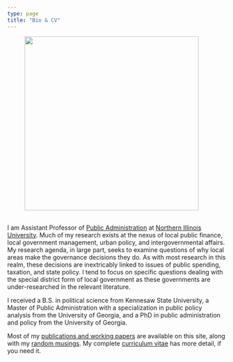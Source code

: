 ```yaml
---
type: page
title: "Bio & CV"
---
```


<div class="units-row"> <div class="unit-40">
<p><figure><img src="/files/misc/20-Chris_Goodman-0221-WD-18.jpg" width=400></figure></p>
</div>
<div class="unit-50">
<p><br />I am Assistant Professor of <a href="http://mpa.niu.edu/">Public Administration</a> at <a href="http://www.niu.edu">Northern Illinois University</a>. Much of my research exists at the nexus of local public finance, local government management, urban policy, and intergovernmental affairs. My research agenda, in large part, seeks to examine questions of why local areas make the governance decisions they do. As with most research in this realm, these decisions are inextricably linked to issues of public spending, taxation, and state policy. I tend to focus on specific questions dealing with the special district form of local government as these governments are under-researched in the relevant literature.</p>

<p>I received a B.S. in political science from Kennesaw State University, a Master of Public Administration with a specialization in public policy analysis from the University of Georgia, and a PhD in public administration and policy from the University of Georgia.</p>

<p>Most of my <a href="research/">publications and working papers</a> are available on this site, along with my <a href="blog/">random musings</a>. My complete <a href="vita.pdf">curriculum vitae</a> has more detail, if you need it.</p>
</div>

</div>
</div>
</div>
</div>
